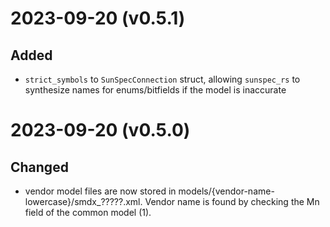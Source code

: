 
# 2023-09-20 (v0.5.1)

## Added

- `strict_symbols` to `SunSpecConnection` struct, allowing `sunspec_rs` to synthesize names for enums/bitfields if the model is inaccurate

# 2023-09-20 (v0.5.0)

## Changed

- vendor model files are now stored in models/{vendor-name-lowercase}/smdx_?????.xml.  Vendor name is found by checking the Mn field of the common model (1).
